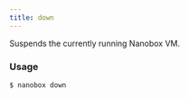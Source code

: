 ```yaml
---
title: down
---
```


Suspends the currently running Nanobox VM.

### Usage
```shell
$ nanobox down
```